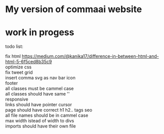 # My version of commaai website

# work in progess

todo list: 

fix html https://medium.com/@kanika17/difference-in-between-html-and-html-5-6f5ced8b35c9 <br>
optimize css  <br>
fix tweet grid  <br>
insert comma svg as nav bar icon  <br>
footer  <br>
all classes must be cammel case  <br>
all classes should have same ''  <br>
responsive  <br>
links should have pointer cursor  <br>
page should have correct h1 h2.. tags  seo  <br>
all file names should be in cammel case  <br>
max width istead of width to divs <br>
imports should have their own file
